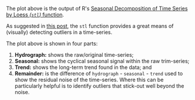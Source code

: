 
The plot above is the output of R's [Seasonal Decomposition of Time Series by Loess *(`stl`)* function](https://www.rdocumentation.org/packages/stats/versions/3.6.2/topics/stl).

As suggested in [this post](https://thecodeforest.github.io/post/time_series_outlier_detection.html), the `stl` function provides a great means of (visually) detecting outliers in a time-series.

The plot above is shown in four parts:

1. __Hydrograph:__ shows the raw/original time-series;
1. __Seasonal:__ shows the cyclical seasonal signal within the raw trim-series;
1. __Trend:__ shows the long-term trend found in the data; and
1. __Remainder:__ is the difference of `hydrograph` - `seasonal` - `trend` used to show the residual noise of the time-series. Where this can be particularly helpful is to identify outliers that stick-out well beyond the noise.